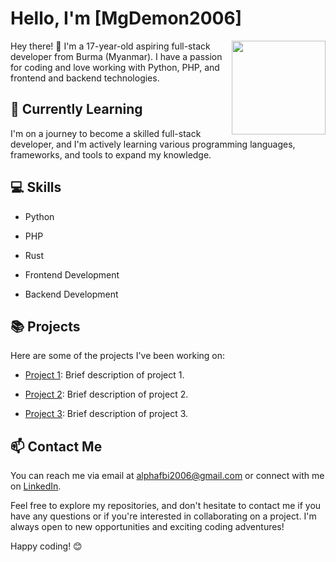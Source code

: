 

# Hello, I'm [MgDemon2006]

<img src="https://github.dev/MgDemon2006/MgDemon2006/blob/main/Snapchat-1218761352.jpg" align="right" width="150">

Hey there! 👋 I'm a 17-year-old aspiring full-stack developer from Burma (Myanmar). I have a passion for coding and love working with Python, PHP, and frontend and backend technologies.

## 🌱 Currently Learning

I'm on a journey to become a skilled full-stack developer, and I'm actively learning various programming languages, frameworks, and tools to expand my knowledge.

## 💻 Skills

- Python

- PHP

- Rust

- Frontend Development

- Backend Development

## 📚 Projects

Here are some of the projects I've been working on:

- [Project 1](link-to-project1): Brief description of project 1.

- [Project 2](link-to-project2): Brief description of project 2.

- [Project 3](link-to-project3): Brief description of project 3.

## 📫 Contact Me

<div class="contact-info">

  You can reach me via email at [alphafbi2006@gmail.com](mailto:alphafbi2006@gmail.com) or connect with me on [LinkedIn](https://www.facebook.com/mrhand.mrhand.9).

</div>

Feel free to explore my repositories, and don't hesitate to contact me if you have any questions or if you're interested in collaborating on a project. I'm always open to new opportunities and exciting coding adventures!

Happy coding! 😊

